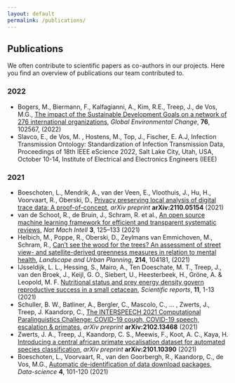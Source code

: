 ```yaml
---
layout: default
permalink: /publications/
---
```

## Publications
We often contribute to scientific papers as co-authors in our projects. Here you find an overview of publications our team contributed to.


### 2022
- Bogers, M., Biermann, F., Kalfagianni, A., Kim, R.E., Treep, J., de Vos, M.G., [The impact of the Sustainable Development Goals on a network of 276 international organizations](https://authors.elsevier.com/sd/article/S0959-3780(22)00105-4), *Global Environmental Change*, **76**, 102567, (2022)
- Slavco, E., de Vos, M. , Hostens, M., Top, J., Fischer, E. A.J, Infection Transmission Ontology: Standardization of Infection Transmission Data, Proceedings of 18th IEEE eScience 2022, Salt Lake City, Utah, USA, October 10-14, Institute of Electrical and Electronics Engineers (IEEE)

### 2021
- Boeschoten, L., Mendrik, A., van der Veen, E., Vloothuis, J., Hu, H., Voorvaart, R., Oberski, D., [Privacy preserving local analysis of digital trace data: A proof-of-concept](https://arxiv.org/abs/2110.05154), _arXiv preprint_ **arXiv:2110.05154** (2021)
- van de Schoot, R., de Bruin, J., Schram, R. et al., [An open source machine learning framework for efficient and transparent systematic reviews](https://doi.org/10.1038/s42256-020-00287-7), *Nat Mach Intell* **3**, 125–133 (2021)
- Helbich, M., Poppe, R., Oberski, D., Zeylmans van Emmichoven, M., Schram, R., [Can’t see the wood for the trees? An assessment of street view- and satellite-derived greenness measures in relation to mental health](https://doi.org/10.1016/j.landurbplan.2021.104181), *Landscape and Urban Planning*, **214**, 104181, (2021)
- IJsseldijk, L. L., Hessing, S., Mairo, A., Ten Doeschate, M. T., Treep, J., van den Broek, J., Keijl, G. O., Siebert, U., Heesterbeek, H., Gröne, A. & Leopold, M. F. [Nutritional status and prey energy density govern reproductive success in a small cetacean](https://doi.org/10.1038/s41598-021-98629-x), _Scientific reports_, **11**, 1-13 (2021)
- Schuller, B. W., Batliner, A., Bergler, C., Mascolo, C., ... , Zwerts, J., Treep, J. Kaandorp, C., [The INTERSPEECH 2021 Computational Paralinguistics Challenge: COVID-19 cough, COVID-19 speech, escalation & primates](https://arxiv.org/abs/2102.13468), _arXiv preprint_ **arXiv:2102.13468** (2021)
- Zwerts, J. A., Treep, J., Kaandorp, C. S., Meewis, F., Koot, A. C., Kaya, H. [Introducing a central african primate vocalisation dataset for automated species classification](https://arxiv.org/abs/2101.10390), _arXiv preprint_ **arXiv:2101.10390** (2021)
- Boeschoten, L., Voorvaart, R., van den Goorbergh, R., Kaandorp, C., de Vos, M.G., [Automatic de-identification of data download packages](https://doi.org/10.3233/DS-210035), _Data-science_ **4**, 101-120 (2021)

